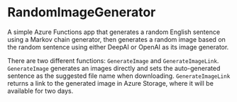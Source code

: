 # RandomImageGenerator

A simple Azure Functions app that generates a random English sentence using a Markov chain generator, then generates a random image based on the random sentence using either DeepAI or OpenAI as its image generator.

There are two different functions: `GenerateImage` and `GenerateImageLink`. `GenerateImage` generates an images directly and sets the auto-generated sentence as the suggested file name when downloading. `GenerateImageLink` returns a link to the generated image in Azure Storage, where it will be available for two days.
